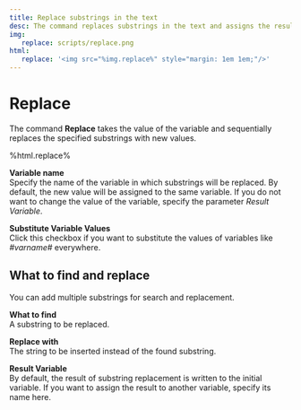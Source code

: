 ```yaml
---
title: Replace substrings in the text
desc: The command replaces substrings in the text and assigns the result to a variable.
img:
   replace: scripts/replace.png
html:
   replace: '<img src="%img.replace%" style="margin: 1em 1em;"/>'
---
```

# Replace

The command **Replace** takes the value of the variable and sequentially replaces the specified substrings with new  values.

%html.replace%

**Variable name**  
Specify the name of the variable in which substrings will be replaced. By default, the new value will be assigned to the same variable. If you do not want to change the value of the variable, specify the parameter *Result Variable*.

**Substitute Variable Values**  
Click this checkbox if you want to substitute the values ​​of variables like *#varname#* everywhere.

## What to find and replace

You can add multiple substrings for search and replacement.

**What to find**  
A substring to be replaced.

**Replace with**  
The string to be inserted instead of the found substring.

**Result Variable**  
By default, the result of substring replacement is written to the initial variable. If you want to assign the result to another variable, specify its name here.
